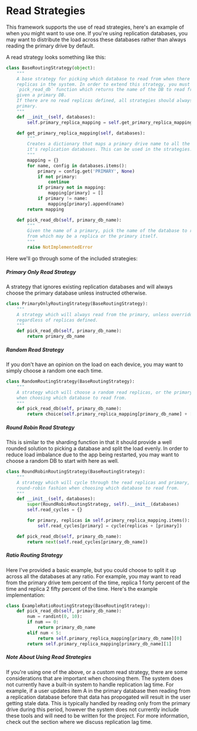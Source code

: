 # Read Strategies

This framework supports the use of read strategies, here's an example of when you might want to use one. If you're using replication databases, you may want to distribute the load across these databases rather than always reading the primary drive by default.

A read strategy looks something like this:

```python
class BaseRoutingStrategy(object):
    """
    A base strategy for picking which database to read from when there are read
    replicas in the system. In order to extend this strategy, you must define a
    `pick_read_db` function which returns the name of the DB to read from,
    given a primary DB.
    If there are no read replicas defined, all strategies should always return the
    primary.
    """
    def __init__(self, databases):
        self.primary_replica_mapping = self.get_primary_replica_mapping(databases)

    def get_primary_replica_mapping(self, databases):
        """
        Creates a dictionary that maps a primary drive name to all the names of
        it's replication databases. This can be used in the strategies.
        """
        mapping = {}
        for name, config in databases.items():
            primary = config.get('PRIMARY', None)
            if not primary:
                continue
            if primary not in mapping:
                mapping[primary] = []
            if primary != name:
                mapping[primary].append(name)
        return mapping

    def pick_read_db(self, primary_db_name):
        """
        Given the name of a primary, pick the name of the database to read
        from which may be a replica or the primary itself.
        """
        raise NotImplementedError
```


Here we'll go through some of the included strategies:

##### Primary Only Read Strategy

A strategy that ignores existing replication databases and will always choose the primary database unless instructed otherwise.

```python
class PrimaryOnlyRoutingStrategy(BaseRoutingStrategy):
    """
    A strategy which will always read from the primary, unless overridden,
    regardless of replicas defined.
    """
    def pick_read_db(self, primary_db_name):
        return primary_db_name
```

##### Random Read Strategy

If you don't have an opinion on the load on each device, you may want to simply choose a random one each time.

```python
class RandomRoutingStrategy(BaseRoutingStrategy):
    """
    A strategy which will choose a random read replicas, or the primary,
    when choosing which database to read from.
    """
    def pick_read_db(self, primary_db_name):
        return choice(self.primary_replica_mapping[primary_db_name] + [primary_db_name])
```

##### Round Robin Read Strategy

This is similar to the sharding function in that it should provide a well rounded solution to picking a database and split the load evenly. In order to reduce load imbalance due to the app being restarted, you may want to choose a random DB to start with here as well.

```python
class RoundRobinRoutingStrategy(BaseRoutingStrategy):
    """
    A strategy which will cycle through the read replicas and primary, in a
    round-robin fashion when choosing which database to read from.
    """
    def __init__(self, databases):
        super(RoundRobinRoutingStrategy, self).__init__(databases)
        self.read_cycles = {}

        for primary, replicas in self.primary_replica_mapping.items():
            self.read_cycles[primary] = cycle(replicas + [primary])

    def pick_read_db(self, primary_db_name):
        return next(self.read_cycles[primary_db_name])
```

##### Ratio Routing Strategy

Here I've provided a basic example, but you could choose to split it up across all the databases at any ratio. For example, you may want to read from the primary drive tem percent of the time, replica 1 forty percent of the time and replica 2 fifty percent of the time. Here's the example implementation:

```python
class ExampleRatioRoutingStrategy(BaseRoutingStrategy):
    def pick_read_db(self, primary_db_name):
        num = randint(0, 10):
        if num == 0:
            return primary_db_name
        elif num < 5:
            return self.primary_replica_mapping[primary_db_name][0]
        return self.primary_replica_mapping[primary_db_name][1]
```

##### Note About Using Read Strategies

If you're using one of the above, or a custom read strategy, there are some considerations that are important when choosing them. The system does not currently have a built-in system to handle replication lag time. For example, if a user updates item A in the primary database then reading from a replication database before that data has propogated will result in the user getting stale data. This is typically handled by reading only from the primary drive during this period, however the system does not currently include these tools and will need to be written for the project. For more information, check out the section where we discuss replication lag time.
